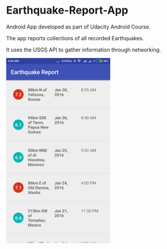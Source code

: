# Earthquake-Report-App

Android App developed as part of Udacity Android Course.

The app reports collections of all recorded Earthquakes.

It uses the USGS API to gather information through networking. 

<img src="/screenshot.png" height="500" >
